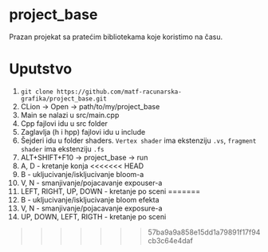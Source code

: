 # project_base
Prazan projekat sa pratećim bibliotekama koje koristimo na času. 

# Uputstvo
1. `git clone https://github.com/matf-racunarska-grafika/project_base.git`
2. CLion -> Open -> path/to/my/project_base
3. Main se nalazi u src/main.cpp
4. Cpp fajlovi idu u src folder
5. Zaglavlja (h i hpp) fajlovi idu u include
6. Šejderi idu u folder shaders. `Vertex shader` ima ekstenziju `.vs`, `fragment shader` ima ekstenziju `.fs`
7. ALT+SHIFT+F10 -> project_base -> run
8. A, D - kretanje konja
<<<<<<< HEAD
9. B - ukljucivanje/iskljucivanje bloom-a
10. V, N - smanjivanje/pojacavanje expouser-a
11. LEFT, RIGHT, UP, DOWN - kretanje po sceni
=======
9. B - ukljucivanje/iskljucivanje bloom efekta
10. V, N - smanjivanje/pojacavanje exposure-a
11. UP, DOWN, LEFT, RIGTH - kretanje po sceni
>>>>>>> 57ba9a9a858e15dd1a79891f17f94cb3c64e4daf
